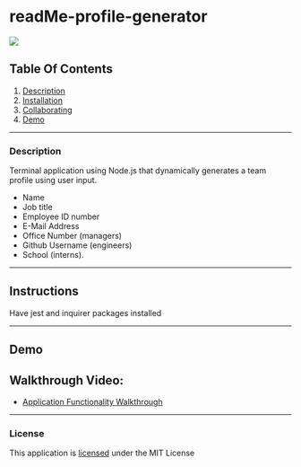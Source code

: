 # readMe-profile-generator

![](https://img.shields.io/badge/License-MIT-yellowgreen)
      
## Table Of Contents
1.  [Description](#description)
2.  [Installation](#installation) 
3.  [Collaborating](#collaborating)
4.  [Demo](#demo)
      
_________________________________
  
### Description

Terminal application using Node.js that dynamically generates a team profile using user input.
- Name
- Job title
- Employee ID number
- E-Mail Address
- Office Number (managers)
- Github Username (engineers)
- School (interns).

_________________________________
  
## Instructions
  
Have jest and inquirer packages installed
  
_________________________________


## Demo

## Walkthrough Video:

- [Application Functionality Walkthrough](https://youtu.be/U77DcU5zm8g)

  

  
_________________________________
  
### License
  
This application is [licensed](https://opensource.org/licenses/MIT) under the MIT License